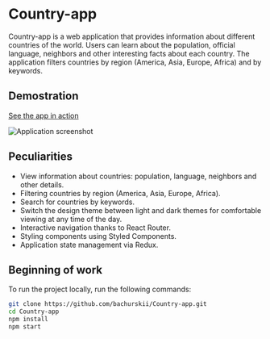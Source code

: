 # Country-app

Country-app is a web application that provides information about different countries of the world. Users can learn about the population, official language, neighbors and other interesting facts about each country. The application filters countries by region (America, Asia, Europe, Africa) and by keywords.

## Demostration

[See the app in action](https://bachurskii.github.io/Country-app/build/index.html)

![
Application screenshot](./public/country.jpg)

## Peculiarities

- View information about countries: population, language, neighbors and other details.
- Filtering countries by region (America, Asia, Europe, Africa).
- Search for countries by keywords.
- Switch the design theme between light and dark themes for comfortable viewing at any time of the day.
- Interactive navigation thanks to React Router.
- Styling components using Styled Components.
- Application state management via Redux.

## Beginning of work

To run the project locally, run the following commands:

```bash
git clone https://github.com/bachurskii/Country-app.git
cd Country-app
npm install
npm start
```
